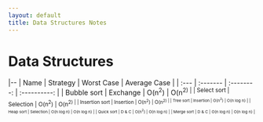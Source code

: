 ```yaml
---
layout: default
title: Data Structures Notes
---
```


# Data Structures

|--
| Name           | Strategy  | Worst Case       | Average Case |
| :---           | :-------  | :--------:       | :----------: |
| Bubble sort    | Exchange  | O(n<sup>2</sup>) | O(n<sup>2)   |
| Select sort    | Selection | O(n<sup>2</sup>) | O(n<sup>2)   |
| Insertion sort | Insertion | O(n<sup>2</sup>) | O(n<sup>2)   |
| Tree sort      | Insertion | O(n<sup>2</sup>) | O(n log n)   |
| Heap sort      | Selection | O(n log n)       | O(n log n)   |
| Quick sort     | D & C     | O(n<sup>2</sup>) | O(n log n)   |
| Merge sort     | D & C     | O(n log n)       | O(n log n)   |
